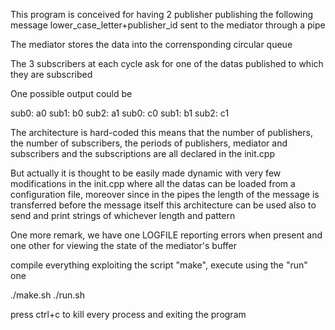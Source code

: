 This program is conceived for having 2 publisher publishing the following
message lower_case_letter+publisher_id sent to the mediator through a pipe

The mediator stores the data into the corrensponding circular queue

The 3 subscribers at each cycle ask for one of the datas published to which they
are subscribed

One possible output could be

sub0: a0
sub1: b0
sub2: a1
sub0: c0
sub1: b1
sub2: c1

The architecture is hard-coded this means that the number of publishers, the number
of subscribers, the periods of publishers, mediator and subscribers and the subscriptions
are all declared in the init.cpp

But actually it is thought to be easily made dynamic with very few modifications in the init.cpp
where all the datas can be loaded from a configuration file, moreover since in the pipes the
length of the message is transferred before the message itself this architecture can be used also
to send and print strings of whichever length and pattern

One more remark, we have one LOGFILE reporting errors when present and one other for viewing the
state of the mediator's buffer

compile everything exploiting the script "make", execute using the "run" one

./make.sh
./run.sh

press ctrl+c to kill every process and exiting the program
